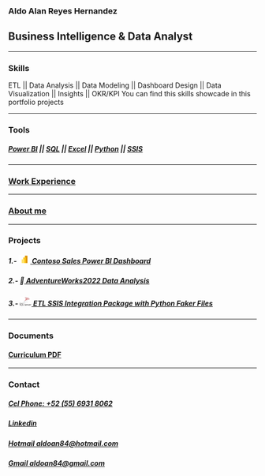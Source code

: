 ### Aldo Alan Reyes Hernandez

## Business Intelligence & Data Analyst

---------------------------------------------------------------------------------------------
### Skills 

<div class="tooltip-container"><span class="tooltip-trigger"> ETL || Data Analysis || Data Modeling || Dashboard Design || Data Visualization || Insights || OKR/KPI </span><span class="tooltip-text">You can find this skills showcade in this portfolio projects</span></div>

----------------------------------------------------------------------------------------------  
### Tools

##### <span title="Poject-1">[Power BI]()</span> || <span title="Poject-2, 3">[SQL]()</span> || <span title="Poject-2">[Excel]()</span> || <span title="Poject-2, 3">[Python]()</span> || <span title="Poject-2">[SSIS]()</span>

-----------------------------------------------------------------------------------------------
### [Work Experience](https://aldoreyes84.github.io/working_experience/)

------------------------------------------------------------------------------------------------
### [About me](https://aldoreyes84.github.io/About-me/)

--------------------------------------------------------------------------------------------------
### Projects

##### 1.- <img src="assets/icons/powerbi.png" alt="power bi icon" width="24" height="17">[ Contoso Sales Power BI Dashboard](https://aldoreyes84.github.io/Contoso-Sales-Power-BI-Dashboard/)

##### 2.- 🧠[ AdventureWorks2022 Data Analysis](https://aldoreyes84.github.io/Data_Analisys_For_AdventureWorksDW2022/)

##### 3.- <img src="assets/icons/microsoft-sql-server-logo.png" alt="ssis icon" width="24" height="19">[ ETL SSIS Integration Package with Python Faker Files](https://aldoreyes84.github.io/ETL/)

---------------------------------------------------------------------------------------------------
### Documents

#### [Curriculum PDF](./assets/files/Aldo%20Reyes%20CV.pdf)

---------------------------------------------------------------------------------------------------- 
### Contact
 
##### [Cel Phone: +52 (55) 6931 8062](tel:+525569318062)
  
##### [Linkedin](https://www.linkedin.com/in/aldoreyesbianalyst?lipi=urn%3Ali%3Apage%3Ad_flagship3_profile_view_base_contact_details%3Bv420leqVSUOChjUj%2BtCWbw%3D%3D)
 
##### [Hotmail aldoan84@hotmail.com](aldoan84@hotmail.com)
 
##### [Gmail aldoan84@gmail.com](aldoan84@gmail.com)
